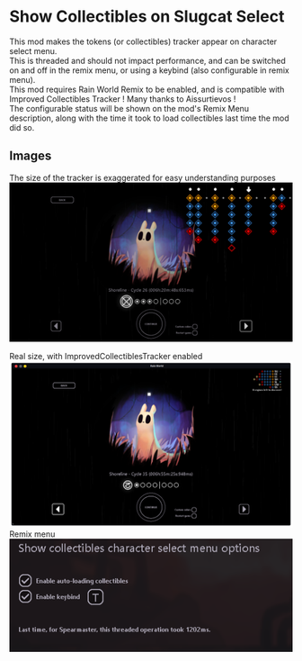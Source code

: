 # Show Collectibles on Slugcat Select
This mod makes the tokens (or collectibles) tracker appear on character select menu. \
This is threaded and should not impact performance, and can be switched on and off in the remix menu, or using a keybind (also configurable in remix menu). \
This mod requires Rain World Remix to be enabled, and is compatible with Improved Collectibles Tracker ! Many thanks to Aissurtievos !\
The configurable status will be shown on the mod's Remix Menu description, along with the time it took to load collectibles last time the mod did so.

## Images

The size of the tracker is exaggerated for easy understanding purposes
![The size of the tracker is exaggerated](./ShowCollectiblesOnCharacterSelect/thumbnail.png)

Real size, with ImprovedCollectiblesTracker enabled
![Real size, with ImprovedCollectiblesTracker enabled](images/realSize.png)
Remix menu
![Remix menu](images/remixMenu.png)